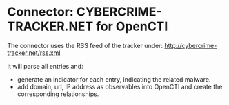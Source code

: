 # Connector: CYBERCRIME-TRACKER.NET for OpenCTI

The connector uses the RSS feed of the tracker under: http://cybercrime-tracker.net/rss.xml

It will parse all entries and:

* generate an indicator for each entry, indicating the related malware.
* add domain, url, IP address as observables into OpenCTI and create the corresponding relationships.